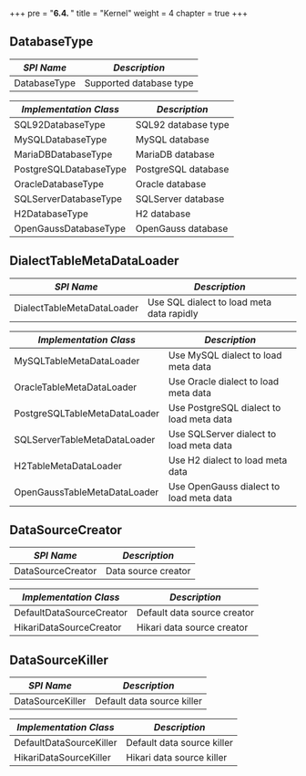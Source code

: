 +++
pre = "<b>6.4. </b>"
title = "Kernel"
weight = 4
chapter = true
+++

## DatabaseType

| *SPI Name*             | *Description*           |
| ---------------------- | ----------------------- |
| DatabaseType           | Supported database type |

| *Implementation Class* | *Description*           |
| ---------------------- | ----------------------- |
| SQL92DatabaseType      | SQL92 database type     |
| MySQLDatabaseType      | MySQL database          |
| MariaDBDatabaseType    | MariaDB database        |
| PostgreSQLDatabaseType | PostgreSQL database     |
| OracleDatabaseType     | Oracle database         |
| SQLServerDatabaseType  | SQLServer database      |
| H2DatabaseType         | H2 database             |
| OpenGaussDatabaseType  | OpenGauss database      |

## DialectTableMetaDataLoader

| *SPI Name*                   | *Description*                             |
| ---------------------------- | ----------------------------------------- |
| DialectTableMetaDataLoader   | Use SQL dialect to load meta data rapidly |

| *Implementation Class*       | *Description*                             |
| ---------------------------- | ----------------------------------------- |
| MySQLTableMetaDataLoader     | Use MySQL dialect to load meta data       |
| OracleTableMetaDataLoader    | Use Oracle dialect to load meta data      |
| PostgreSQLTableMetaDataLoader| Use PostgreSQL dialect to load meta data  |
| SQLServerTableMetaDataLoader | Use SQLServer dialect to load meta data   |
| H2TableMetaDataLoader        | Use H2 dialect to load meta data          |
| OpenGaussTableMetaDataLoader | Use OpenGauss dialect to load meta data   |

## DataSourceCreator

| *SPI Name*               | *Description*               |
| ------------------------ | --------------------------- |
| DataSourceCreator        | Data source creator         |

| *Implementation Class*   | *Description*               |
| ------------------------ | --------------------------- |
| DefaultDataSourceCreator | Default data source creator |
| HikariDataSourceCreator  | Hikari data source creator  |

## DataSourceKiller

| *SPI Name*              | *Description*                |
| ----------------------- | ---------------------------- |
| DataSourceKiller        | Default data source killer   |

| *Implementation Class*  | *Description*                |
| ----------------------- | ---------------------------- |
| DefaultDataSourceKiller | Default data source killer   |
| HikariDataSourceKiller  | Hikari data source killer    |
